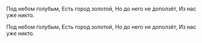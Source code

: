 Под небом голубым,
Есть город золотой,
Но до него не доползёт,
Из нас уже никто.

Под небом голубым,
Есть город золотой,
Но до него не доползёт,
Из нас уже никто.
